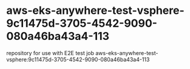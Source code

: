 # aws-eks-anywhere-test-vsphere-9c11475d-3705-4542-9090-080a46ba43a4-113
repository for use with E2E test job aws-eks-anywhere-test-vsphere:9c11475d-3705-4542-9090-080a46ba43a4-113
